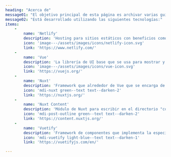 ```yaml
---
heading: "Acerca de"
message01: "El objetivo principal de esta página es archivar varias guías y tutoriales de desarrollo para mi mismo en el futuro, explicarlas detalladamente con imágenes, trozos de código y repositorios para luego consultarlos con rapidez"
message02: "Está desarrollado utilizando las siguientes tecnologías:"
items:
    -
        name: 'Netlify'
        description: 'Hosting para sitios estáticos con beneficios como recolectar datos de formularios, despliegues automáticos a partir de cambios en el repositorio, entre otros.'
        icon: 'image---/assets/images/icons/netlify-icon.svg'
        link: 'https://www.netlify.com/'
    -
        name: 'Vue'
        description: 'La librería de UI base que se usa para mostrar y gestionar variables reactivas, eventos, estilos, transiciones entre otras cosas.'
        icon: 'image---/assets/images/icons/vue-icon.svg'
        link: 'https://vuejs.org/'
    -
        name: 'Nuxt'
        description: 'Framework que alrededor de Vue que se encarga de añadirle: SSR, direcciones basadas en rutas de directorios, gestión de estado con vuex automático, Webpack y mucho más a traves de módulos.'
        icon: 'mdi-nuxt green--text text--darken-2'
        link: 'https://nuxtjs.org/'
    -
        name: 'Nuxt Content'
        description: 'Módulo de Nuxt para escribir en el directorio "content/" y luego poder recuperar esa información usando una interfaz similar a MongoDB, actuando como CMS basado en Git.'
        icon: 'mdi-post-outline green--text text--darken-2'
        link: 'https://content.nuxtjs.org/'
    -
        name: 'Vuetify'
        description: 'Framework de componentes que implementa la especificación Material Design 2 de Google usando componentes Vue además de ofrecer varias utilidades de css y javascript.'
        icon: 'mdi-vuetify light-blue--text text--darken-1'
        link: 'https://vuetifyjs.com/en/'

---
```


<d-about-techs :items="items">
</d-about-techs>
